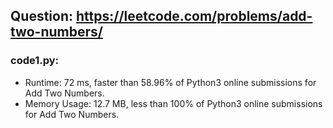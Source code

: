 ## Question: https://leetcode.com/problems/add-two-numbers/

### code1.py:
* Runtime: 72 ms, faster than 58.96% of Python3 online submissions for Add Two Numbers.
* Memory Usage: 12.7 MB, less than 100% of Python3 online submissions for Add Two Numbers.